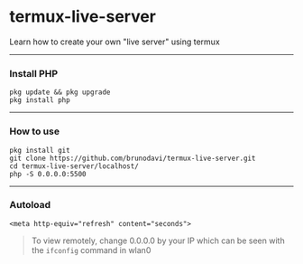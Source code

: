 
# termux-live-server
Learn how to create your own "live server" using termux

---

### Install PHP
    pkg update && pkg upgrade
    pkg install php

---

### How to use
    pkg install git
    git clone https://github.com/brunodavi/termux-live-server.git
    cd termux-live-server/localhost/
    php -S 0.0.0.0:5500

---

### Autoload

`<meta http-equiv="refresh" content="seconds">`

> To view remotely, change 0.0.0.0 by your IP which can be seen with the `ifconfig` command in wlan0

